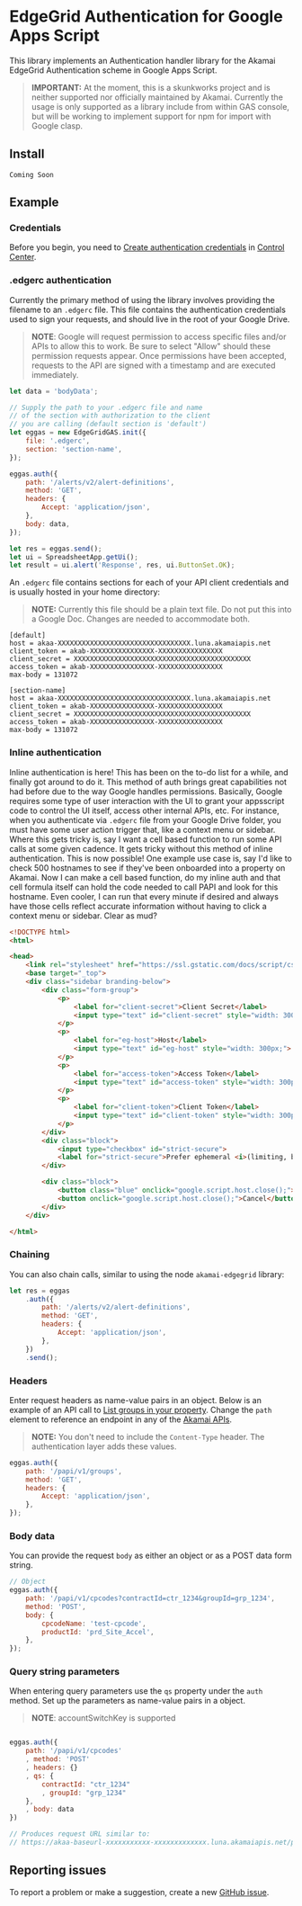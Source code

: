 # EdgeGrid Authentication for Google Apps Script

This library implements an Authentication handler library for the Akamai EdgeGrid Authentication scheme in Google Apps Script.

> **IMPORTANT:** At the moment, this is a skunkworks project and is neither supported nor officially maintained by Akamai. Currently the usage is only supported as a library include from within GAS console, but will be working to implement support for npm for import with Google clasp.

## Install

`Coming Soon`

## Example

### Credentials

Before you begin, you need to [Create authentication credentials](https://techdocs.akamai.com/developer/docs/set-up-authentication-credentials) in [Control Center](https://control.akamai.com).

### .edgerc authentication

Currently the primary method of using the library involves providing the filename to an `.edgerc` file. This file contains the authentication credentials used to sign your requests, and should live in the root of your Google Drive.

> **NOTE**: Google will request permission to access specific files and/or APIs to allow this to work. Be sure to select "Allow" should these permission requests appear. Once permissions have been accepted, requests to the API are signed with a timestamp and are executed immediately.

```javascript
let data = 'bodyData';

// Supply the path to your .edgerc file and name
// of the section with authorization to the client
// you are calling (default section is 'default')
let eggas = new EdgeGridGAS.init({
    file: '.edgerc',
    section: 'section-name',
});

eggas.auth({
    path: '/alerts/v2/alert-definitions',
    method: 'GET',
    headers: {
        Accept: 'application/json',
    },
    body: data,
});

let res = eggas.send();
let ui = SpreadsheetApp.getUi();
let result = ui.alert('Response', res, ui.ButtonSet.OK);
```

An `.edgerc` file contains sections for each of your API client credentials and is usually hosted in your home directory:

> **NOTE:** Currently this file should be a plain text file. Do not put this into a Google Doc. Changes are needed to accommodate both.

```plaintext
[default]
host = akaa-XXXXXXXXXXXXXXXXXXXXXXXXXXXXXXXXX.luna.akamaiapis.net
client_token = akab-XXXXXXXXXXXXXXXX-XXXXXXXXXXXXXXXX
client_secret = XXXXXXXXXXXXXXXXXXXXXXXXXXXXXXXXXXXXXXXXXXXX
access_token = akab-XXXXXXXXXXXXXXXX-XXXXXXXXXXXXXXXX
max-body = 131072

[section-name]
host = akaa-XXXXXXXXXXXXXXXXXXXXXXXXXXXXXXXXX.luna.akamaiapis.net
client_token = akab-XXXXXXXXXXXXXXXX-XXXXXXXXXXXXXXXX
client_secret = XXXXXXXXXXXXXXXXXXXXXXXXXXXXXXXXXXXXXXXXXXXX
access_token = akab-XXXXXXXXXXXXXXXX-XXXXXXXXXXXXXXXX
max-body = 131072
```

### Inline authentication

Inline authentication is here! This has been on the to-do list for a while, and finally got around to do it. This method of auth brings great capabilities not had before due to the way Google handles permissions. Basically, Google requires some type of user interaction with the UI to grant your appsscript code to control the UI itself, access other internal APIs, etc. For instance, when you authenticate via `.edgerc` file from your Google Drive folder, you must have some user action trigger that, like a context menu or sidebar. Where this gets tricky is, say I want a cell based function to run some API calls at some given cadence. It gets tricky without this method of inline authentication. This is now possible! One example use case is, say I'd like to check 500 hostnames to see if they've been onboarded into a property on Akamai. Now I can make a cell based function, do my inline auth and that cell formula itself can hold the code needed to call PAPI and look for this hostname. Even cooler, I can run that every minute if desired and always have those cells reflect accurate information without having to click a context menu or sidebar. Clear as mud?

```html
<!DOCTYPE html>
<html>

<head>
    <link rel="stylesheet" href="https://ssl.gstatic.com/docs/script/css/add-ons1.css">
    <base target="_top">
    <div class="sidebar branding-below">
        <div class="form-group">
            <p>
                <label for="client-secret">Client Secret</label>
                <input type="text" id="client-secret" style="width: 300px;">
            </p>
            <p>
                <label for="eg-host">Host</label>
                <input type="text" id="eg-host" style="width: 300px;">
            </p>
            <p>
                <label for="access-token">Access Token</label>
                <input type="text" id="access-token" style="width: 300px;">
            </p>
            <p>
                <label for="client-token">Client Token</label>
                <input type="text" id="client-token" style="width: 300px;">
            </p>
        </div>
        <div class="block">
            <input type="checkbox" id="strict-secure">
            <label for="strict-secure">Prefer ephemeral <i>(limiting, but most secure)</i></label>
        </div>

        <div class="block">
            <button class="blue" onclick="google.script.host.close();">Authenticate</button>
            <button onclick="google.script.host.close();">Cancel</button>
        </div>
    </div>

</html>
```

### Chaining

You can also chain calls, similar to using the node `akamai-edgegrid` library:

```javascript
let res = eggas
    .auth({
        path: '/alerts/v2/alert-definitions',
        method: 'GET',
        headers: {
            Accept: 'application/json',
        },
    })
    .send();
```

### Headers

Enter request headers as name-value pairs in an object. Below is an example of an API call to [List groups in your property](https://developer.akamai.com/api/core_features/property_manager/v1.html#getgroups). Change the `path` element to reference an endpoint in any of the [Akamai APIs](https://developer.akamai.com/api).

> **NOTE:** You don't need to include the `Content-Type` header. The authentication layer adds these values.

```javascript
eggas.auth({
    path: '/papi/v1/groups',
    method: 'GET',
    headers: {
        Accept: 'application/json',
    },
});
```

### Body data

You can provide the request `body` as either an object or as a POST data form string.

```javascript
// Object
eggas.auth({
    path: '/papi/v1/cpcodes?contractId=ctr_1234&groupId=grp_1234',
    method: 'POST',
    body: {
        cpcodeName: 'test-cpcode',
        productId: 'prd_Site_Accel',
    },
});
```

### Query string parameters

When entering query parameters use the `qs` property under the `auth` method. Set up the parameters as name-value pairs in a object.

> **NOTE**: accountSwitchKey is supported

```javascript

eggas.auth({
    path: '/papi/v1/cpcodes'
    , method: 'POST'
    , headers: {}
    , qs: {
        contractId: "ctr_1234"
        , groupId: "grp_1234"
    },
    , body: data
})

// Produces request URL similar to:
// https://akaa-baseurl-xxxxxxxxxxx-xxxxxxxxxxxxx.luna.akamaiapis.net/papi/v1/cpcodes?contractId=ctr_1234&groupId=grp_1234

```

## Reporting issues

To report a problem or make a suggestion, create a new [GitHub issue](https://github.com/nighthauk/EdgeGrid-GAS/issues).
